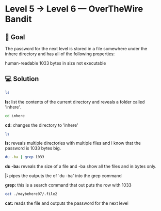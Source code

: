 # Level 5 → Level 6 — OverTheWire Bandit 

## 🎯 Goal

The password for the next level is stored in a file somewhere under the inhere directory and has all of the following properties:

human-readable
1033 bytes in size
not executable

## 💻 Solution 

```bash
ls
```

**ls:** list the contents of the current directory and reveals a folder called 'inhere'.

```bash
cd inhere
```

**cd:** changes the directory to 'inhere'

```bash
ls
```

**ls:** reveals multiple directories with multiple files and I know that the password is 1033 bytes big.

```bash
du -ba | grep 1033
```
**du -ba:** reveals the size of a file and -ba show all the files and in bytes only.

**|:** pipes the outputs the of 'du -ba' into the grep command

**grep:** this is a search command that out puts the row with 1033

```bash
cat ./maybehere07/.file2 
```
**cat:** reads the file and outputs the password for the next level 